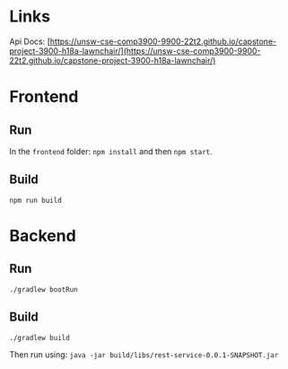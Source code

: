 # Links

Api Docs: [https://unsw-cse-comp3900-9900-22t2.github.io/capstone-project-3900-h18a-lawnchair/](https://unsw-cse-comp3900-9900-22t2.github.io/capstone-project-3900-h18a-lawnchair/)

# Frontend

## Run

In the `frontend` folder: `npm install` and then `npm start`.

## Build

`npm run build`

# Backend

## Run

`./gradlew bootRun`

## Build

`./gradlew build`

Then run using: `java -jar build/libs/rest-service-0.0.1-SNAPSHOT.jar`
